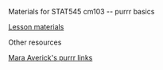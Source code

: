 Materials for STAT545 cm103 -- purrr basics

[Lesson materials](https://htmlpreview.github.io/?https://github.com/JoeyBernhardt/stat545-purrr/blob/master/purrr-lesson.html)

Other resources

[Mara Averick's purrr links](https://maraaverick.rbind.io/2017/09/purrr-ty-posts/)
